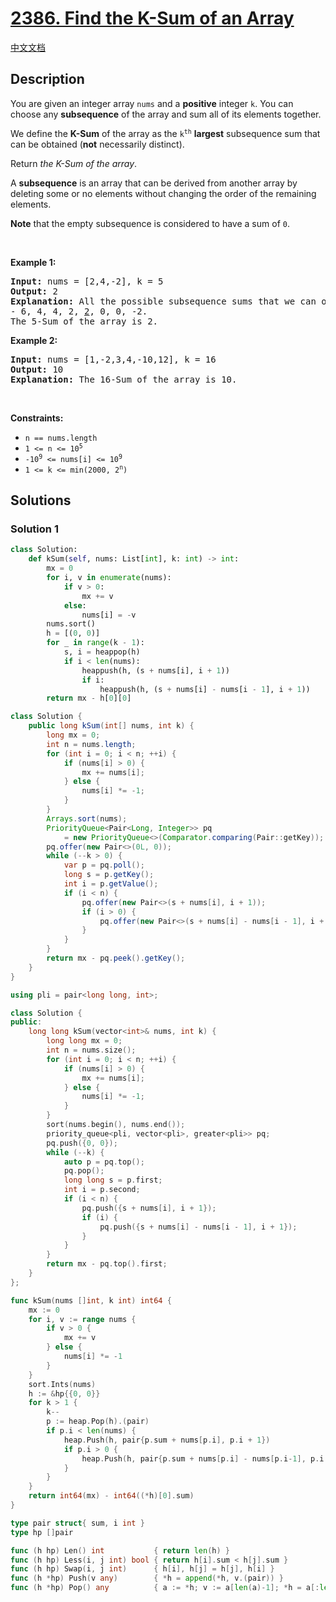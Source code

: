 # [2386. Find the K-Sum of an Array](https://leetcode.com/problems/find-the-k-sum-of-an-array)

[中文文档](/solution/2300-2399/2386.Find%20the%20K-Sum%20of%20an%20Array/README.md)

## Description

<p>You are given an integer array <code>nums</code> and a <strong>positive</strong> integer <code>k</code>. You can choose any <strong>subsequence</strong> of the array and sum all of its elements together.</p>

<p>We define the <strong>K-Sum</strong> of the array as the <code>k<sup>th</sup></code> <strong>largest</strong> subsequence sum that can be obtained (<strong>not</strong> necessarily distinct).</p>

<p>Return <em>the K-Sum of the array</em>.</p>

<p>A <strong>subsequence</strong> is an array that can be derived from another array by deleting some or no elements without changing the order of the remaining elements.</p>

<p><strong>Note</strong> that the empty subsequence is considered to have a sum of <code>0</code>.</p>

<p>&nbsp;</p>
<p><strong class="example">Example 1:</strong></p>

<pre>
<strong>Input:</strong> nums = [2,4,-2], k = 5
<strong>Output:</strong> 2
<strong>Explanation:</strong> All the possible subsequence sums that we can obtain are the following sorted in decreasing order:
- 6, 4, 4, 2, <u>2</u>, 0, 0, -2.
The 5-Sum of the array is 2.
</pre>

<p><strong class="example">Example 2:</strong></p>

<pre>
<strong>Input:</strong> nums = [1,-2,3,4,-10,12], k = 16
<strong>Output:</strong> 10
<strong>Explanation:</strong> The 16-Sum of the array is 10.
</pre>

<p>&nbsp;</p>
<p><strong>Constraints:</strong></p>

<ul>
	<li><code>n == nums.length</code></li>
	<li><code>1 &lt;= n &lt;= 10<sup>5</sup></code></li>
	<li><code>-10<sup>9</sup> &lt;= nums[i] &lt;= 10<sup>9</sup></code></li>
	<li><code>1 &lt;= k &lt;= min(2000, 2<sup>n</sup>)</code></li>
</ul>

## Solutions

### Solution 1

<!-- tabs:start -->

```python
class Solution:
    def kSum(self, nums: List[int], k: int) -> int:
        mx = 0
        for i, v in enumerate(nums):
            if v > 0:
                mx += v
            else:
                nums[i] = -v
        nums.sort()
        h = [(0, 0)]
        for _ in range(k - 1):
            s, i = heappop(h)
            if i < len(nums):
                heappush(h, (s + nums[i], i + 1))
                if i:
                    heappush(h, (s + nums[i] - nums[i - 1], i + 1))
        return mx - h[0][0]
```

```java
class Solution {
    public long kSum(int[] nums, int k) {
        long mx = 0;
        int n = nums.length;
        for (int i = 0; i < n; ++i) {
            if (nums[i] > 0) {
                mx += nums[i];
            } else {
                nums[i] *= -1;
            }
        }
        Arrays.sort(nums);
        PriorityQueue<Pair<Long, Integer>> pq
            = new PriorityQueue<>(Comparator.comparing(Pair::getKey));
        pq.offer(new Pair<>(0L, 0));
        while (--k > 0) {
            var p = pq.poll();
            long s = p.getKey();
            int i = p.getValue();
            if (i < n) {
                pq.offer(new Pair<>(s + nums[i], i + 1));
                if (i > 0) {
                    pq.offer(new Pair<>(s + nums[i] - nums[i - 1], i + 1));
                }
            }
        }
        return mx - pq.peek().getKey();
    }
}
```

```cpp
using pli = pair<long long, int>;

class Solution {
public:
    long long kSum(vector<int>& nums, int k) {
        long long mx = 0;
        int n = nums.size();
        for (int i = 0; i < n; ++i) {
            if (nums[i] > 0) {
                mx += nums[i];
            } else {
                nums[i] *= -1;
            }
        }
        sort(nums.begin(), nums.end());
        priority_queue<pli, vector<pli>, greater<pli>> pq;
        pq.push({0, 0});
        while (--k) {
            auto p = pq.top();
            pq.pop();
            long long s = p.first;
            int i = p.second;
            if (i < n) {
                pq.push({s + nums[i], i + 1});
                if (i) {
                    pq.push({s + nums[i] - nums[i - 1], i + 1});
                }
            }
        }
        return mx - pq.top().first;
    }
};
```

```go
func kSum(nums []int, k int) int64 {
	mx := 0
	for i, v := range nums {
		if v > 0 {
			mx += v
		} else {
			nums[i] *= -1
		}
	}
	sort.Ints(nums)
	h := &hp{{0, 0}}
	for k > 1 {
		k--
		p := heap.Pop(h).(pair)
		if p.i < len(nums) {
			heap.Push(h, pair{p.sum + nums[p.i], p.i + 1})
			if p.i > 0 {
				heap.Push(h, pair{p.sum + nums[p.i] - nums[p.i-1], p.i + 1})
			}
		}
	}
	return int64(mx) - int64((*h)[0].sum)
}

type pair struct{ sum, i int }
type hp []pair

func (h hp) Len() int           { return len(h) }
func (h hp) Less(i, j int) bool { return h[i].sum < h[j].sum }
func (h hp) Swap(i, j int)      { h[i], h[j] = h[j], h[i] }
func (h *hp) Push(v any)        { *h = append(*h, v.(pair)) }
func (h *hp) Pop() any          { a := *h; v := a[len(a)-1]; *h = a[:len(a)-1]; return v }
```

<!-- tabs:end -->

<!-- end -->
